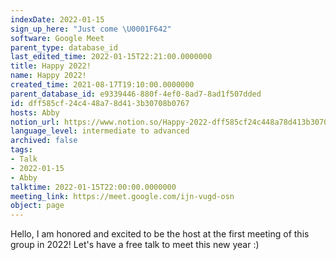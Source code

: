 ```yaml
---
indexDate: 2022-01-15
sign_up_here: "Just come \U0001F642"
software: Google Meet
parent_type: database_id
last_edited_time: 2022-01-15T22:21:00.0000000
title: Happy 2022!
name: Happy 2022!
created_time: 2021-08-17T19:10:00.0000000
parent_database_id: e9339446-880f-4ef0-8ad7-8ad1f507dded
id: dff585cf-24c4-48a7-8d41-3b30708b0767
hosts: Abby
notion_url: https://www.notion.so/Happy-2022-dff585cf24c448a78d413b30708b0767
language_level: intermediate to advanced
archived: false
tags:
- Talk
- 2022-01-15
- Abby
talktime: 2022-01-15T22:00:00.0000000
meeting_link: https://meet.google.com/ijn-vugd-osn
object: page
---
```


Hello, I am honored and excited to be the host at the first meeting of this group in 2022! Let's have a free talk to meet this new year :)





